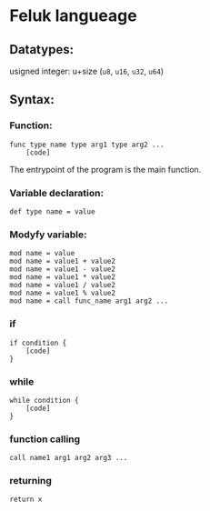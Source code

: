 # Feluk langueage

## Datatypes:
usigned integer: u+size (`u8`, `u16`, `u32`, `u64`)

## Syntax:
### Function:

```feluk 
func type name type arg1 type arg2 ...
    [code]
```
The entrypoint of the program is the main function.

### Variable declaration:
```
def type name = value
```

### Modyfy variable:
```
mod name = value
mod name = value1 + value2
mod name = value1 - value2
mod name = value1 * value2
mod name = value1 / value2
mod name = value1 % value2
mod name = call func_name arg1 arg2 ...
```

### if 
```
if condition {
    [code]
}
```

### while
```
while condition {
    [code]
}
```

### function calling
```
call name1 arg1 arg2 arg3 ...
```

### returning
```
return x
```